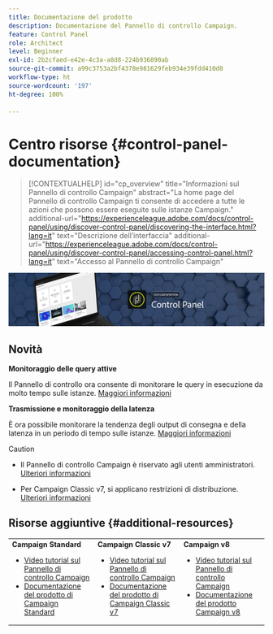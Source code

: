 ```yaml
---
title: Documentazione del prodotto
description: Documentazione del Pannello di controllo Campaign.
feature: Control Panel
role: Architect
level: Beginner
exl-id: 2b2cfaed-e42e-4c3a-a8d8-224b936890ab
source-git-commit: a99c3753a2bf4378e981629feb934e39fdd410d8
workflow-type: ht
source-wordcount: '197'
ht-degree: 100%

---
```


# Centro risorse {#control-panel-documentation}

>[!CONTEXTUALHELP]
>id="cp_overview"
>title="Informazioni sul Pannello di controllo Campaign"
>abstract="La home page del Pannello di controllo Campaign ti consente di accedere a tutte le azioni che possono essere eseguite sulle istanze Campaign."
>additional-url="https://experienceleague.adobe.com/docs/control-panel/using/discover-control-panel/discovering-the-interface.html?lang=it" text="Descrizione dell’interfaccia"
>additional-url="https://experienceleague.adobe.com/docs/control-panel/using/discover-control-panel/accessing-control-panel.html?lang=it" text="Accesso al Pannello di controllo Campaign"

![](assets/do-not-localize/banner.png)

## Novità

**Monitoraggio delle query attive**

Il Pannello di controllo ora consente di monitorare le query in esecuzione da molto tempo sulle istanze. [Maggiori informazioni](performance-monitoring/using/database-active-queries.md)

**Trasmissione e monitoraggio della latenza**

È ora possibile monitorare la tendenza degli output di consegna e della latenza in un periodo di tempo sulle istanze. [Maggiori informazioni](performance-monitoring/using/thoughputs-latencies.md)


>[!CAUTION]
>
>* Il Pannello di controllo Campaign è riservato agli utenti amministratori. [Ulteriori informazioni](https://experienceleague.adobe.com/docs/control-panel/using/discover-control-panel/managing-permissions.html?lang=it#discover-control-panel)
>
>* Per Campaign Classic v7, si applicano restrizioni di distribuzione. [Ulteriori informazioni](faq.md#v7-restrictions)


## Risorse aggiuntive {#additional-resources}

<table>
    <tr>
        <td><b>Campaign Standard</b><br/>
        <ul>
            <li><a href="https://experienceleague.adobe.com/docs/campaign-standard-learn/control-panel/control-panel-overview.html?lang=it">Video tutorial sul Pannello di controllo Campaign</a></li>
            <li><a href="https://experienceleague.adobe.com/docs/campaign-standard/using/campaign-standard-home.html?lang=it">Documentazione del prodotto di Campaign Standard</a></li>
        </ul>
        </td>
        <td><b>Campaign Classic v7</b><br/>
        <ul>
            <li><a href="https://experienceleague.adobe.com/docs/campaign-classic-learn/control-panel/control-panel-overview.html?lang=it">Video tutorial sul Pannello di controllo Campaign</a></li>
            <li><a href="https://experienceleague.adobe.com/docs/campaign-classic/using/campaign-classic-home.html?lang=it">Documentazione del prodotto di Campaign Classic v7</a></li>
        </ul>
        </td>
        <td><b>Campaign v8</b><br/>
        <ul>
            <li><a href="https://experienceleague.adobe.com/docs/campaign-learn/control-panel/control-panel-overview.html?lang=it">Video tutorial sul Pannello di controllo Campaign</a></li>
            <li><a href="https://experienceleague.adobe.com/docs/campaign/campaign-v8/campaign-home.html?lang=it">Documentazione del prodotto Campaign v8</a></li>
        </ul>
        </td>
    </tr>
</table>
